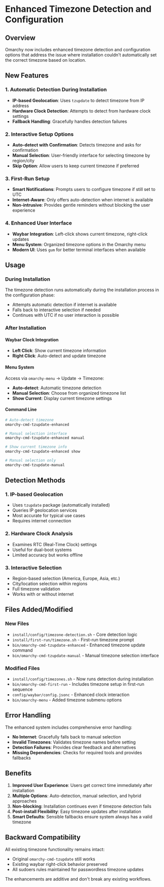 # Enhanced Timezone Detection and Configuration

## Overview

Omarchy now includes enhanced timezone detection and configuration options that address the issue where installation couldn't automatically set the correct timezone based on location.

## New Features

### 1. **Automatic Detection During Installation**
- **IP-based Geolocation**: Uses `tzupdate` to detect timezone from IP address
- **Hardware Clock Detection**: Attempts to detect from hardware clock settings
- **Fallback Handling**: Gracefully handles detection failures

### 2. **Interactive Setup Options**
- **Auto-detect with Confirmation**: Detects timezone and asks for confirmation
- **Manual Selection**: User-friendly interface for selecting timezone by region/city
- **Skip Option**: Allow users to keep current timezone if preferred

### 3. **First-Run Setup**
- **Smart Notifications**: Prompts users to configure timezone if still set to UTC
- **Internet-Aware**: Only offers auto-detection when internet is available
- **Non-intrusive**: Provides gentle reminders without blocking the user experience

### 4. **Enhanced User Interface**
- **Waybar Integration**: Left-click shows current timezone, right-click updates
- **Menu System**: Organized timezone options in the Omarchy menu
- **Modern UI**: Uses `gum` for better terminal interfaces when available

## Usage

### During Installation
The timezone detection runs automatically during the installation process in the configuration phase:
- Attempts automatic detection if internet is available
- Falls back to interactive selection if needed
- Continues with UTC if no user interaction is possible

### After Installation

#### Waybar Clock Integration
- **Left Click**: Show current timezone information
- **Right Click**: Auto-detect and update timezone

#### Menu System
Access via `omarchy-menu` → Update → Timezone:
- **Auto-detect**: Automatic timezone detection
- **Manual Selection**: Choose from organized timezone list
- **Show Current**: Display current timezone settings

#### Command Line
```bash
# Auto-detect timezone
omarchy-cmd-tzupdate-enhanced

# Manual selection interface
omarchy-cmd-tzupdate-enhanced manual

# Show current timezone info
omarchy-cmd-tzupdate-enhanced show

# Manual selection only
omarchy-cmd-tzupdate-manual
```

## Detection Methods

### 1. IP-based Geolocation
- Uses `tzupdate` package (automatically installed)
- Queries IP geolocation services
- Most accurate for typical use cases
- Requires internet connection

### 2. Hardware Clock Analysis
- Examines RTC (Real-Time Clock) settings
- Useful for dual-boot systems
- Limited accuracy but works offline

### 3. Interactive Selection
- Region-based selection (America, Europe, Asia, etc.)
- City/location selection within regions
- Full timezone validation
- Works with or without internet

## Files Added/Modified

### New Files
- `install/config/timezone-detection.sh` - Core detection logic
- `install/first-run/timezone.sh` - First-run timezone prompt
- `bin/omarchy-cmd-tzupdate-enhanced` - Enhanced timezone update command
- `bin/omarchy-cmd-tzupdate-manual` - Manual timezone selection interface

### Modified Files
- `install/config/timezones.sh` - Now runs detection during installation
- `bin/omarchy-cmd-first-run` - Includes timezone setup in first-run sequence
- `config/waybar/config.jsonc` - Enhanced clock interaction
- `bin/omarchy-menu` - Added timezone submenu options

## Error Handling

The enhanced system includes comprehensive error handling:
- **No Internet**: Gracefully falls back to manual selection
- **Invalid Timezones**: Validates timezone names before setting
- **Detection Failures**: Provides clear feedback and alternatives
- **Missing Dependencies**: Checks for required tools and provides fallbacks

## Benefits

1. **Improved User Experience**: Users get correct time immediately after installation
2. **Multiple Options**: Auto-detection, manual selection, and hybrid approaches
3. **Non-blocking**: Installation continues even if timezone detection fails
4. **Post-install Flexibility**: Easy timezone updates after installation
5. **Smart Defaults**: Sensible fallbacks ensure system always has a valid timezone

## Backward Compatibility

All existing timezone functionality remains intact:
- Original `omarchy-cmd-tzupdate` still works
- Existing waybar right-click behavior preserved
- All sudoers rules maintained for passwordless timezone updates

The enhancements are additive and don't break any existing workflows.